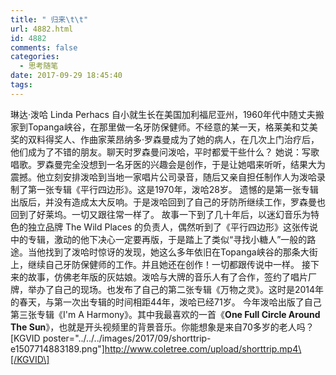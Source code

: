 ```yaml
---
title: " 归来\t\t"
url: 4882.html
id: 4882
comments: false
categories:
  - 思考随笔
date: 2017-09-29 18:45:40
tags:
---
```


琳达·泼哈 Linda Perhacs 自小就生长在美国加利福尼亚州，1960年代中随丈夫搬家到Topanga峡谷，在那里做一名牙防保健师。不经意的某一天，格莱美和艾美奖的双料得奖人、作曲家莱昂纳多·罗森曼成为了她的病人，在几次上门治疗后，他们成为了不错的朋友。聊天时罗森曼问泼哈，平时都爱干些什么？ 她说：写歌唱歌。罗森曼完全没想到一名牙医的兴趣会是创作，于是让她唱来听听，结果大为震撼。他立刻安排泼哈到当地一家唱片公司录音，随后又亲自担任制作人为泼哈录制了第一张专辑《平行四边形》。这是1970年，泼哈28岁。 遗憾的是第一张专辑出版后，并没有造成太大反响。于是泼哈回到了自己的牙防所继续工作，罗森曼也回到了好莱坞。一切又跟往常一样了。 故事一下到了几十年后，以迷幻音乐为特色的独立品牌 The Wild Places 的负责人，偶然听到了《平行四边形》这张传说中的专辑，激动的他下决心一定要再版，于是踏上了类似“寻找小糖人”一般的路途。当他找到了泼哈时惊讶的发现，她这么多年依旧在Topanga峡谷的那条大街上，继续自己牙防保健师的工作。并且她还在创作！一切都跟传说中一样。 接下来的故事，仿佛老年版的灰姑娘。泼哈与大牌的音乐人有了合作，签约了唱片厂牌，举办了自己的现场。也发布了自己的第二张专辑《万物之灵》。这时是2014年的春天，与第一次出专辑的时间相距44年，泼哈已经71岁。 今年泼哈出版了自己第三张专辑《I'm A Harmony》。其中我最喜欢的一首《**One Full Circle Around The Sun**》，也就是开头视频里的背景音乐。你能想象是来自70多岁的老人吗？ \[KGVID poster="../../../images/2017/09/shorttrip-e1507714883189.png"\]http://www.coletree.com/upload/shorttrip.mp4\[/KGVID\]